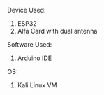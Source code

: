 Device Used:
1) ESP32
2) Alfa Card with dual antenna

Software Used: 
1) Arduino IDE

OS:
1) Kali Linux VM
